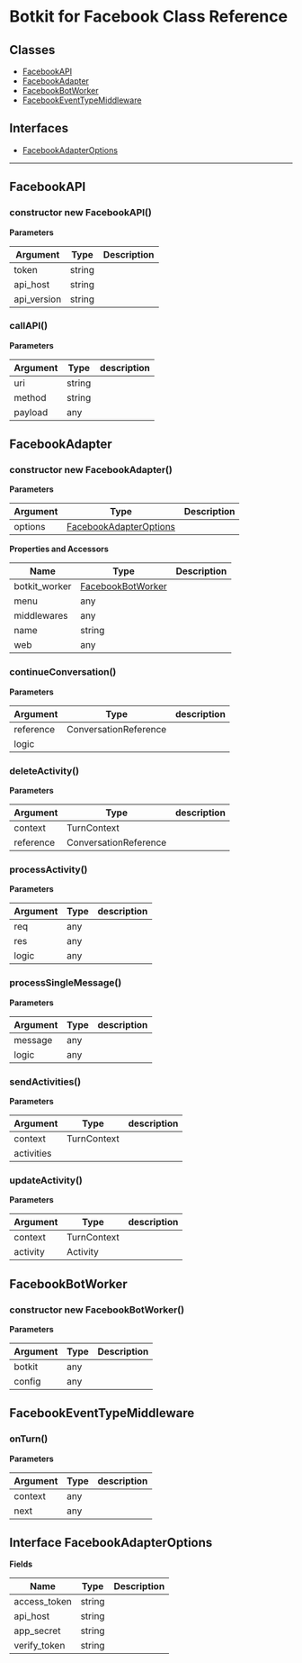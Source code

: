 # Botkit for Facebook Class Reference

## Classes


* <a href="#FacebookAPI">FacebookAPI</a>
* <a href="#FacebookAdapter">FacebookAdapter</a>
* <a href="#FacebookBotWorker">FacebookBotWorker</a>
* <a href="#FacebookEventTypeMiddleware">FacebookEventTypeMiddleware</a>

## Interfaces

* <a href="#FacebookAdapterOptions">FacebookAdapterOptions</a>

---

<a name="FacebookAPI"></a>
## FacebookAPI

### constructor new FacebookAPI()


**Parameters**

| Argument | Type | Description
|--- |--- |---
| token | string | 
| api_host | string | 
| api_version | string | 


<a name="callAPI"></a>
### callAPI()


**Parameters**

| Argument | Type | description
|--- |--- |---
| uri| string | 
| method| string | 
| payload| any | 




<a name="FacebookAdapter"></a>
## FacebookAdapter

### constructor new FacebookAdapter()


**Parameters**

| Argument | Type | Description
|--- |--- |---
| options | [FacebookAdapterOptions](#FacebookAdapterOptions) | 

**Properties and Accessors**

| Name | Type | Description
|--- |--- |---
| botkit_worker | [FacebookBotWorker](#FacebookBotWorker) | 
| menu | any | 
| middlewares | any | 
| name | string | 
| web | any | 

<a name="continueConversation"></a>
### continueConversation()


**Parameters**

| Argument | Type | description
|--- |--- |---
| reference| ConversationReference | 
| logic|  | 



<a name="deleteActivity"></a>
### deleteActivity()


**Parameters**

| Argument | Type | description
|--- |--- |---
| context| TurnContext | 
| reference| ConversationReference | 



<a name="processActivity"></a>
### processActivity()


**Parameters**

| Argument | Type | description
|--- |--- |---
| req| any | 
| res| any | 
| logic| any | 



<a name="processSingleMessage"></a>
### processSingleMessage()


**Parameters**

| Argument | Type | description
|--- |--- |---
| message| any | 
| logic| any | 



<a name="sendActivities"></a>
### sendActivities()


**Parameters**

| Argument | Type | description
|--- |--- |---
| context| TurnContext | 
| activities|  | 



<a name="updateActivity"></a>
### updateActivity()


**Parameters**

| Argument | Type | description
|--- |--- |---
| context| TurnContext | 
| activity| Activity | 




<a name="FacebookBotWorker"></a>
## FacebookBotWorker

### constructor new FacebookBotWorker()


**Parameters**

| Argument | Type | Description
|--- |--- |---
| botkit | any | 
| config | any | 



<a name="FacebookEventTypeMiddleware"></a>
## FacebookEventTypeMiddleware



<a name="onTurn"></a>
### onTurn()


**Parameters**

| Argument | Type | description
|--- |--- |---
| context| any | 
| next| any | 






<a name="FacebookAdapterOptions"></a>
## Interface FacebookAdapterOptions


**Fields**

| Name | Type | Description
|--- |--- |---
| access_token | string | 
| api_host | string | 
| app_secret | string | 
| verify_token | string | 
